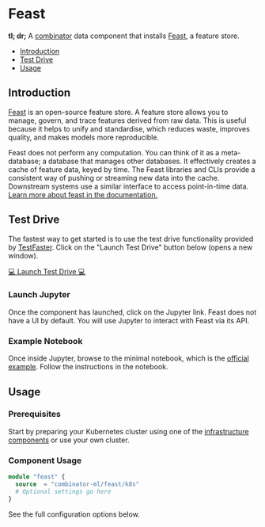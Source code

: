 # Feast

**tl; dr;** A [combinator](https://combinator.ml) data component that installs [Feast](https://feast.dev), a feature store.

- [Introduction](#introduction)
- [Test Drive](#test-drive)
- [Usage](#usage)

## Introduction

[Feast](https://feast.dev) is an open-source feature store. A feature store allows you to manage, govern, and trace features derived from raw data. This is useful because it helps to unify and standardise, which reduces waste, improves quality, and makes models more reproducible.

Feast does not perform any computation. You can think of it as a meta-database; a database that manages other databases. It effectively creates a cache of feature data, keyed by time. The Feast libraries and CLIs provide a consistent way of pushing or streaming new data into the cache. Downstream systems use a similar interface to access point-in-time data. [Learn more about feast in the documentation.](https://docs.feast.dev)

## Test Drive

The fastest way to get started is to use the test drive functionality provided by [TestFaster](https://testfaster.ci). Click on the "Launch Test Drive" button below (opens a new window).

<a href="https://testfaster.ci/launch?embedded=true&amp;repo=https://github.com/combinator-ml/terraform-k8s-feast&amp;file=examples/testfaster/.testfaster.yml" target="_blank">:computer: Launch Test Drive :computer:</a>

### Launch Jupyter

Once the component has launched, click on the Jupyter link. Feast does not have a UI by default. You will use Jupyter to interact with Feast via its API.

### Example Notebook

Once inside Jupyter, browse to the minimal notebook, which is the [official example](https://github.com/feast-dev/feast/tree/v0.9-branch/examples/minimal). Follow the instructions in the notebook.

## Usage

### Prerequisites

Start by preparing your Kubernetes cluster using one of the [infrastructure components](https://combinator.ml/infrastructure/introduction/) or use your own cluster.

### Component Usage

```terraform
module "feast" {
  source  = "combinator-ml/feast/k8s"
  # Optional settings go here
}
```

See the full configuration options below.
